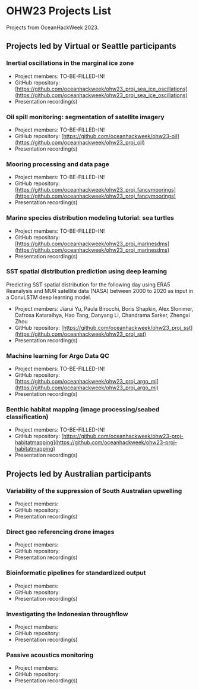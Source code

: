 # OHW23 Projects List

Projects from OceanHackWeek 2023.

## Projects led by Virtual or Seattle participants

### Inertial oscillations in the marginal ice zone

- Project members: TO-BE-FILLED-IN!
- GitHub repository: [https://github.com/oceanhackweek/ohw23_proj_sea_ice_oscillations](https://github.com/oceanhackweek/ohw23_proj_sea_ice_oscillations)
- Presentation recording(s)
<!-- - [Project pitch slide](https://docs.google.com/presentation/d/1eQKSdFHNGMDqGJMY4d-yGnNm4UrUj5kIS2mLQGPMZC8/edit#slide=id.g239da66eda5_18_7)  -->

### Oil spill monitoring: segmentation of satellite imagery

- Project members: TO-BE-FILLED-IN!
- GitHub repository: [https://github.com/oceanhackweek/ohw23-oil](https://github.com/oceanhackweek/ohw23_proj_oil)
- Presentation recording(s)
<!-- - [Project pitch slide](https://docs.google.com/presentation/d/1eQKSdFHNGMDqGJMY4d-yGnNm4UrUj5kIS2mLQGPMZC8/edit#slide=id.g239da66eda5_26_0)  -->

### Mooring processing and data page

- Project members: TO-BE-FILLED-IN!
- GitHub repository: [https://github.com/oceanhackweek/ohw23_proj_fancymoorings](https://github.com/oceanhackweek/ohw23_proj_fancymoorings)
- Presentation recording(s)
<!-- - [Project pitch slide](https://docs.google.com/presentation/d/1eQKSdFHNGMDqGJMY4d-yGnNm4UrUj5kIS2mLQGPMZC8/edit#slide=id.g239da66eda5_18_15) -->

### Marine species distribution modeling tutorial: sea turtles

- Project members: TO-BE-FILLED-IN!
- GitHub repository: [https://github.com/oceanhackweek/ohw23_proj_marinesdms](https://github.com/oceanhackweek/ohw23_proj_marinesdms)
- Presentation recording(s)
<!-- - [Project pitch slide](https://docs.google.com/presentation/d/1eQKSdFHNGMDqGJMY4d-yGnNm4UrUj5kIS2mLQGPMZC8/edit#slide=id.g25f8e87bf15_11_0) -->

### SST spatial distribution prediction using deep learning

Predicting SST spatial distribution for the following day using ERA5 Reanalysis and MUR satellite data (NASA) between 2000 to 2020 as input in a ConvLSTM deep learning model.

- Project members: Jiarui Yu, Paula Birocchi, Boris Shapkin, Alex Slonimer, Dafrosa Kataraihya, Hao Tang, Danyang Li, Chandrama Sarker, Zhengxi Zhou
- GitHub repository: [https://github.com/oceanhackweek/ohw23_proj_sst](https://github.com/oceanhackweek/ohw23_proj_sst)
- Presentation recording(s)
<!-- - [Project pitch slide](https://docs.google.com/presentation/d/1eQKSdFHNGMDqGJMY4d-yGnNm4UrUj5kIS2mLQGPMZC8/edit#slide=id.g239da66eda5_25_5) -->

### Machine learning for Argo Data QC

- Project members: TO-BE-FILLED-IN!
- GitHub repository: [https://github.com/oceanhackweek/ohw23_proj_argo_ml](https://github.com/oceanhackweek/ohw23_proj_argo_ml)
- Presentation recording(s)
<!-- - [Project pitch slide](https://docs.google.com/presentation/d/1eQKSdFHNGMDqGJMY4d-yGnNm4UrUj5kIS2mLQGPMZC8/edit#slide=id.g25fbb98e25a_14_0) -->

### Benthic habitat mapping (image processing/seabed classification)

- Project members: TO-BE-FILLED-IN!
- GitHub repository: [https://github.com/oceanhackweek/ohw23-proj-habitatmapping](https://github.com/oceanhackweek/ohw23-proj-habitatmapping)
- Presentation recording(s)
<!-- - [Project pitch slide](https://docs.google.com/presentation/d/1eQKSdFHNGMDqGJMY4d-yGnNm4UrUj5kIS2mLQGPMZC8/edit#slide=id.g25fbb98e25a_42_0) -->


## Projects led by Australian participants

### Variability of the suppression of South Australian upwelling

- Project members:
- GitHub repository:
- Presentation recording(s)

### Direct geo referencing drone images

- Project members:
- GitHub repository:
- Presentation recording(s)

### Bioinformatic pipelines for standardized output

- Project members:
- GitHub repository:
- Presentation recording(s)

### Investigating the Indonesian throughflow

- Project members:
- GitHub repository:
- Presentation recording(s)

### Passive acoustics monitoring

- Project members:
- GitHub repository:
- Presentation recording(s)
